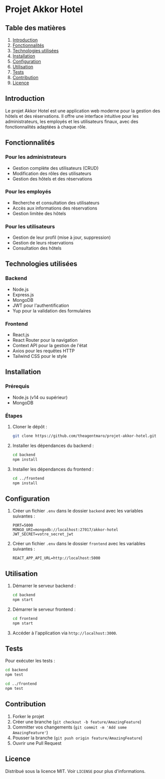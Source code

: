 # Projet Akkor Hotel

## Table des matières
1. [Introduction](#introduction)
2. [Fonctionnalités](#fonctionnalités)
3. [Technologies utilisées](#technologies-utilisées)
4. [Installation](#installation)
5. [Configuration](#configuration)
6. [Utilisation](#utilisation)
7. [Tests](#tests)
8. [Contribution](#contribution)
9. [Licence](#licence)

## Introduction
Le projet Akkor Hotel est une application web moderne pour la gestion des hôtels et des réservations. Il offre une interface intuitive pour les administrateurs, les employés et les utilisateurs finaux, avec des fonctionnalités adaptées à chaque rôle.

## Fonctionnalités
### Pour les administrateurs
- Gestion complète des utilisateurs (CRUD)
- Modification des rôles des utilisateurs
- Gestion des hôtels et des réservations

### Pour les employés
- Recherche et consultation des utilisateurs
- Accès aux informations des réservations
- Gestion limitée des hôtels

### Pour les utilisateurs
- Gestion de leur profil (mise à jour, suppression)
- Gestion de leurs réservations
- Consultation des hôtels

## Technologies utilisées
### Backend
- Node.js
- Express.js
- MongoDB
- JWT pour l'authentification
- Yup pour la validation des formulaires

### Frontend
- React.js
- React Router pour la navigation
- Context API pour la gestion de l'état
- Axios pour les requêtes HTTP
- Tailwind CSS pour le style

## Installation
### Prérequis
- Node.js (v14 ou supérieur)
- MongoDB

### Étapes
1. Cloner le dépôt :
   ```bash
   git clone https://github.com/theagentmaro/projet-akkor-hotel.git
   ```
2. Installer les dépendances du backend :
   ```bash
   cd backend
   npm install
   ```
3. Installer les dépendances du frontend :
   ```bash
   cd ../frontend
   npm install
   ```

## Configuration
1. Créer un fichier `.env` dans le dossier `backend` avec les variables suivantes :
   ```env
   PORT=5000
   MONGO_URI=mongodb://localhost:27017/akkor-hotel
   JWT_SECRET=votre_secret_jwt
   ```
2. Créer un fichier `.env` dans le dossier `frontend` avec les variables suivantes :
   ```env
   REACT_APP_API_URL=http://localhost:5000
   ```

## Utilisation
1. Démarrer le serveur backend :
   ```bash
   cd backend
   npm start
   ```
2. Démarrer le serveur frontend :
   ```bash
   cd frontend
   npm start
   ```
3. Accéder à l'application via `http://localhost:3000`.

## Tests
Pour exécuter les tests :
```bash
cd backend
npm test

cd ../frontend
npm test
```

## Contribution
1. Forker le projet
2. Créer une branche (`git checkout -b feature/AmazingFeature`)
3. Committer vos changements (`git commit -m 'Add some AmazingFeature'`)
4. Pousser la branche (`git push origin feature/AmazingFeature`)
5. Ouvrir une Pull Request

## Licence
Distribué sous la licence MIT. Voir `LICENSE` pour plus d'informations.
